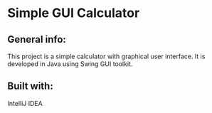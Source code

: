 # Simple GUI Calculator
## General info:
This project is a simple calculator with graphical user interface. It is developed in Java using Swing GUI toolkit.
## Built with:
IntelliJ IDEA

